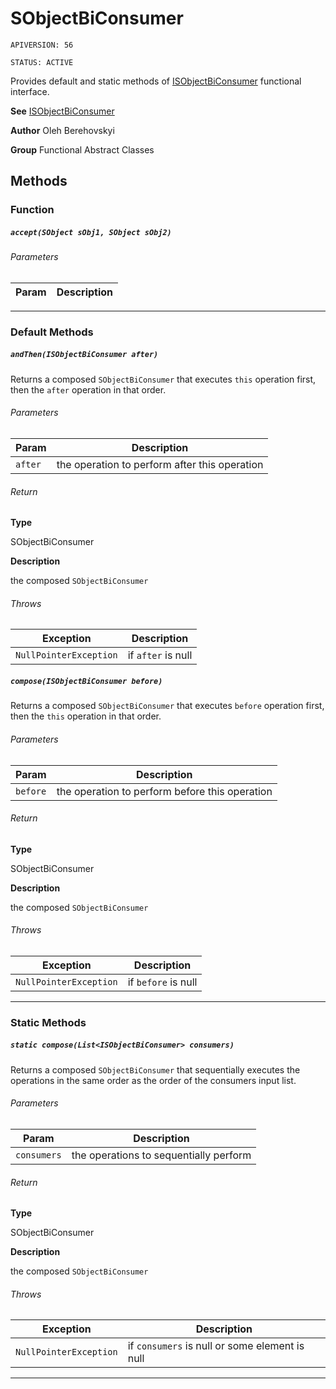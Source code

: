 # SObjectBiConsumer

`APIVERSION: 56`

`STATUS: ACTIVE`

Provides default and static methods of [ISObjectBiConsumer](/docs/Functional-Interfaces/ISObjectBiConsumer.md) functional interface.


**See** [ISObjectBiConsumer](/docs/Functional-Interfaces/ISObjectBiConsumer.md)


**Author** Oleh Berehovskyi


**Group** Functional Abstract Classes

## Methods
### Function
##### `accept(SObject sObj1, SObject sObj2)`
###### Parameters
|Param|Description|
|---|---|

---
### Default Methods
##### `andThen(ISObjectBiConsumer after)`

Returns a composed `SObjectBiConsumer` that executes `this` operation first, then the `after` operation in that order.

###### Parameters
|Param|Description|
|---|---|
|`after`|the operation to perform after this operation|

###### Return

**Type**

SObjectBiConsumer

**Description**

the composed `SObjectBiConsumer`

###### Throws
|Exception|Description|
|---|---|
|`NullPointerException`|if `after` is null|

##### `compose(ISObjectBiConsumer before)`

Returns a composed `SObjectBiConsumer` that executes `before` operation first, then the `this` operation in that order.

###### Parameters
|Param|Description|
|---|---|
|`before`|the operation to perform before this operation|

###### Return

**Type**

SObjectBiConsumer

**Description**

the composed `SObjectBiConsumer`

###### Throws
|Exception|Description|
|---|---|
|`NullPointerException`|if `before` is null|

---
### Static Methods
##### `static compose(List<ISObjectBiConsumer> consumers)`

Returns a composed `SObjectBiConsumer` that sequentially executes the operations in the same order as the order of the consumers input list.

###### Parameters
|Param|Description|
|---|---|
|`consumers`|the operations to sequentially perform|

###### Return

**Type**

SObjectBiConsumer

**Description**

the composed `SObjectBiConsumer`

###### Throws
|Exception|Description|
|---|---|
|`NullPointerException`|if `consumers` is null or some element is null|

---
